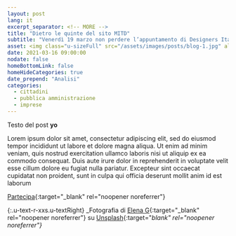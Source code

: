 ```yaml
---
layout: post
lang: it
excerpt_separator: <!-- MORE -->
title: "Dietro le quinte del sito MITD"
subtitle: "Venerdì 19 marzo non perdere l’appuntamento di Designers Italia alla Milano digital week 2021"
asset: <img class="u-sizeFull" src="/assets/images/posts/blog-1.jpg" alt="Un cittadino che utilizza una piattaforma di commercio online" />
date: 2021-03-16 09:00:00
nodate: false
homeBottomLink: false
homeHideCategories: true
date_prepend: "Analisi"
categories:
  - cittadini
  - pubblica amministrazione
  - imprese
---
```


<!-- MORE -->

Testo del post **yo**

Lorem ipsum dolor sit amet, consectetur adipiscing elit, sed do eiusmod tempor incididunt ut labore et dolore magna aliqua. Ut enim ad minim veniam, quis nostrud exercitation ullamco laboris nisi ut aliquip ex ea commodo consequat. Duis aute irure dolor in reprehenderit in voluptate velit esse cillum dolore eu fugiat nulla pariatur. Excepteur sint occaecat cupidatat non proident, sunt in culpa qui officia deserunt mollit anim id est laborum

[Partecipa](https://ec.europa.eu/eusurvey/runner/DesignersItaliaMDW){:target="_blank" rel="noopener noreferrer"}

{:.u-text-r-xxs.u-textRight}
_Fotografia di [Elena G](https://unsplash.com/@lelena_g){:target="_blank" rel="noopener noreferrer"} su [Unsplash](https://unsplash.com/photos/MKwBr8JFCgs){:target="_blank" rel="noopener noreferrer"}_
